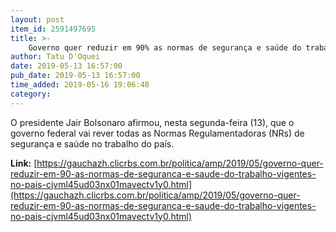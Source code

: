 ```yaml
---
layout: post
item_id: 2591497695
title: >-
    Governo quer reduzir em 90% as normas de segurança e saúde do trabalho vigentes no país
author: Tatu D'Oquei
date: 2019-05-13 16:57:00
pub_date: 2019-05-13 16:57:00
time_added: 2019-05-16 19:06:48
category: 
---
```


O presidente Jair Bolsonaro afirmou, nesta segunda-feira (13), que o governo federal vai rever todas as Normas Regulamentadoras (NRs) de segurança e saúde no trabalho do país.

**Link:** [https://gauchazh.clicrbs.com.br/politica/amp/2019/05/governo-quer-reduzir-em-90-as-normas-de-seguranca-e-saude-do-trabalho-vigentes-no-pais-cjvml45ud03nx01mavectv1y0.html](https://gauchazh.clicrbs.com.br/politica/amp/2019/05/governo-quer-reduzir-em-90-as-normas-de-seguranca-e-saude-do-trabalho-vigentes-no-pais-cjvml45ud03nx01mavectv1y0.html)

